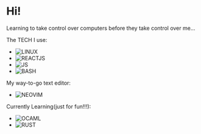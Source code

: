 # Hi!
Learning to take control over computers before they take control over me...

The TECH I use:
- ![LINUX](https://img.shields.io/badge/-LINUX-FCC624?logo=linux&logoColor=black&style=for-the-badge)
- ![REACTJS](https://img.shields.io/badge/-REACTJS-1A1D23?logo=react&logoColor=149ECA&style=for-the-badge)
- ![JS](https://img.shields.io/badge/-JAVASCRIPT-F7DF1E?logo=javascript&logoColor=black&style=for-the-badge)
- ![BASH](https://img.shields.io/badge/-SHELL%20SCRIPT-4EAA25?logo=gnubash&logoColor=black&style=for-the-badge)

My way-to-go text editor:
- ![NEOVIM](https://img.shields.io/badge/-NEOVIM-57A143?logo=neovim&logoColor=black&style=for-the-badge)

Currently Learning(just for fun!!!):
- ![OCAML](https://img.shields.io/badge/-OCAML-EC6813?logo=ocaml&logoColor=black&style=for-the-badge)
- ![RUST](https://img.shields.io/badge/-RUST-000000?logo=rust&logoColor=white&style=for-the-badge)
<!---
th3m45t3rm1nd/th3m45t3rm1nd is a ✨ special ✨ repository because its `README.md` (this file) appears on your GitHub profile.
You can click the Preview link to take a look at your changes.
--->

